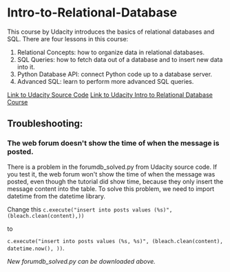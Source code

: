 # Intro-to-Relational-Database

This course by Udacity introduces the basics of relational databases and SQL. There are four lessons in this course:
1. Relational Concepts: how to organize data in relational databases. 
2. SQL Queries: how to fetch data out of a database and to insert new data into it. 
3. Python Database API: connect Python code up to a database server. 
4. Advanced SQL: learn to perform more advanced SQL queries. 

[Link to Udacity Source Code](https://github.com/udacity/fullstack-nanodegree-vm)
[Link to Udacity Intro to Relational Database Course](https://classroom.udacity.com/courses/ud197)

## Troubleshooting: ##
### The web forum doesn't show the time of when the message is posted.  ###

There is a problem in the forumdb_solved.py from Udacity source code. If you test it, the web forum won't show the time of when the message was posted, even though the tutorial did show time, because they only insert the message content into the table. To solve this problem, we need to import datetime from the datetime library.

Change this `c.execute("insert into posts values (%s)", (bleach.clean(content),))`

to 

`c.execute("insert into posts values (%s, %s)", (bleach.clean(content), datetime.now(), ))`. 

_New forumdb_solved.py can be downloaded above._
 
